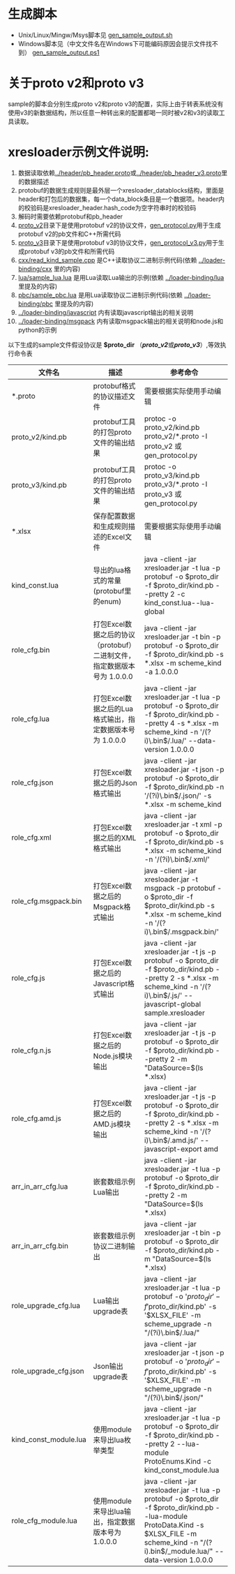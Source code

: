生成脚本
======

+ Unix/Linux/Mingw/Msys脚本见 [gen_sample_output.sh](gen_sample_output.sh)
+ Windows脚本见（中文文件名在Windows下可能编码原因会提示文件找不到） [gen_sample_output.ps1](gen_sample_output.ps1)


关于proto v2和proto v3
======
sample的脚本会分别生成proto v2和proto v3的配置，实际上由于转表系统没有使用v3的新数据结构，所以任意一种转出来的配置都喝一同时被v2和v3的读取工具读取。


xresloader示例文件说明:
======

1. 数据读取依赖[../header/pb_header.proto](../header/pb_header.proto)或[../header/pb_header_v3.proto](../header/pb_header.proto)里的数据描述
2. protobuf的数据生成规则是最外层一个xresloader_datablocks结构，里面是header和打包后的数据集，每一个data_block条目是一个数据项。header内的校验码是xresloader_header.hash_code为空字符串时的校验码
3. 解码时需要依赖protobuf和pb_header
4. [proto_v2](sample/proto_v2)目录下是使用protobuf v2的协议文件，[gen_protocol.py](gen_protocol.py)用于生成protobuf v2的pb文件和C++所需代码
5. [proto_v3](sample/proto_v3)目录下是使用protobuf v3的协议文件，[gen_protocol_v3.py](gen_protocol.py)用于生成protobuf v3的pb文件和所需代码
6. [cxx/read_kind_sample.cpp](cxx/read_kind_sample.cpp) 是C++读取协议二进制示例代码(依赖 [../loader-binding/cxx](../loader-binding/cxx) 里的内容)
7. [lua/sample_lua.lua](lua/sample_lua.lua) 是用Lua读取Lua输出的示例(依赖 [../loader-binding/lua](../loader-binding/lua) 里提及的内容)
8. [pbc/sample_pbc.lua](pbc/sample_pbc.lua) 是用Lua读取协议二进制示例代码(依赖 [../loader-binding/pbc](../loader-binding/pbc) 里提及的内容)
9. [../loader-binding/javascript](../loader-binding/javascript) 内有读取javascript输出的相关说明
10. [../loader-binding/msgpack](../loader-binding/msgpack) 内有读取msgpack输出的相关说明和node.js和python的示例


以下生成的sample文件假设协议是 **$proto_dir** （***proto_v2***或***proto_v3***）,等效执行命令表

文件名               |  描述                                        |  参考命令 
--------------------|----------------------------------------------|----------
*.proto             |  protobuf格式的协议描述文件                     | 需要根据实际使用手动编辑
proto_v2/kind.pb    |  protobuf工具的打包proto文件的输出结果           | protoc -o proto_v2/kind.pb proto_v2/*.proto -I proto_v2 或 gen_protocol.py
proto_v3/kind.pb    |  protobuf工具的打包proto文件的输出结果           | protoc -o proto_v3/kind.pb proto_v3/*.proto -I proto_v3 或 gen_protocol.py
*.xlsx              |  保存配置数据和生成规则描述的Excel文件            | 需要根据实际使用手动编辑
kind_const.lua      |  导出的lua格式的常量(protobuf里的enum)          | java -client -jar xresloader.jar -t lua -p protobuf -o $proto_dir -f $proto_dir/kind.pb --pretty 2 -c kind_const.lua--lua-global
role_cfg.bin        |  打包Excel数据之后的协议（protobuf）二进制文件，指定数据版本号为 1.0.0.0 | java -client -jar xresloader.jar -t bin -p protobuf -o $proto_dir -f $proto_dir/kind.pb -s *.xlsx -m scheme_kind -a 1.0.0.0
role_cfg.lua        |  打包Excel数据之后的Lua格式输出，指定数据版本号为 1.0.0.0 | java -client -jar xresloader.jar -t lua -p protobuf -o $proto_dir -f $proto_dir/kind.pb --pretty 4 -s *.xlsx -m scheme_kind -n '/(?i)\.bin$/\.lua/' --data-version 1.0.0.0
role_cfg.json       |  打包Excel数据之后的Json格式输出                | java -client -jar xresloader.jar -t json -p protobuf -o $proto_dir -f $proto_dir/kind.pb -n '/(?i)\.bin$/\.json/' -s *.xlsx -m scheme_kind
role_cfg.xml        |  打包Excel数据之后的XML格式输出                 | java -client -jar xresloader.jar -t xml -p protobuf -o $proto_dir -f $proto_dir/kind.pb -s *.xlsx -m scheme_kind -n '/(?i)\.bin$/\.xml/'
role_cfg.msgpack.bin|  打包Excel数据之后的Msgpack格式输出             | java -client -jar xresloader.jar -t msgpack -p protobuf -o $proto_dir -f $proto_dir/kind.pb -s *.xlsx -m scheme_kind -n '/(?i)\.bin$/\.msgpack.bin/'
role_cfg.js         |  打包Excel数据之后的Javascript格式输出          | java -client -jar xresloader.jar -t js -p protobuf -o $proto_dir -f $proto_dir/kind.pb --pretty 2 -s *.xlsx -m scheme_kind -n '/(?i)\.bin$/\.js/' --javascript-global sample.xresloader 
role_cfg.n.js       |  打包Excel数据之后的Node.js模块输出             | java -client -jar xresloader.jar -t js -p protobuf -o $proto_dir -f $proto_dir/kind.pb --pretty 2 -m "DataSource=$(ls *.xlsx)|kind|3,1" -m "MacroSource=$(ls *.xlsx)|macro|2,1" -m "ProtoName=role_cfg" -m "OutputFile=role_cfg.bin" -m "KeyRow=2" -m "KeyCase=lower" -m "KeyWordSplit=_" -m 'KeyWordRegex=[A-Z_\$ \t]|[_\$ \t]|[a-zA-Z_\$]' -n '/(?i)\.bin$/\.n\.js/' --javascript-export nodejs
role_cfg.amd.js     |  打包Excel数据之后的AMD.js模块输出              | java -client -jar xresloader.jar -t js -p protobuf -o $proto_dir -f $proto_dir/kind.pb --pretty 2 -s *.xlsx -m scheme_kind -n '/(?i)\.bin$/\.amd\.js/' --javascript-export amd
arr_in_arr_cfg.lua  |  嵌套数组示例Lua输出                           | java -client -jar xresloader.jar -t lua -p protobuf -o $proto_dir -f $proto_dir/kind.pb --pretty 2 -m "DataSource=$(ls *.xlsx)|arr_in_arr|3,1" -m "MacroSource=$(ls *.xlsx)|macro|2,1" -m ProtoName=arr_in_arr_cfg -m OutputFile=arr_in_arr_cfg.lua -m KeyRow=2 -o proto_v3
arr_in_arr_cfg.bin  |  嵌套数组示例协议二进制输出                     | java -client -jar xresloader.jar -t bin -p protobuf -o $proto_dir -f $proto_dir/kind.pb -m "DataSource=$(ls *.xlsx)|arr_in_arr|3,1" -m "MacroSource=$(ls *.xlsx)|macro|2,1" -m ProtoName=arr_in_arr_cfg -m OutputFile=arr_in_arr_cfg.bin -m KeyRow=2 -o proto_v3
role_upgrade_cfg.lua |  Lua输出upgrade表                           | java -client -jar xresloader.jar -t lua -p protobuf -o '$proto_dir'     -f '$proto_dir/kind.pb' -s '$XLSX_FILE' -m scheme_upgrade -n "/(?i)\.bin$/\.lua/"
role_upgrade_cfg.json | Json输出upgrade表                          | java -client -jar xresloader.jar -t json -p protobuf -o '$proto_dir'    -f '$proto_dir/kind.pb' -s '$XLSX_FILE' -m scheme_upgrade -n "/(?i)\.bin$/\.json/"
kind_const_module.lua |  使用module来导出lua枚举类型                 | java -client -jar xresloader.jar -t lua -p protobuf -o $proto_dir -f $proto_dir/kind.pb --pretty 2 --lua-module ProtoEnums.Kind -c kind_const_module.lua 
role_cfg_module.lua |  使用module来导出lua输出，指定数据版本号为 1.0.0.0 | java -client -jar xresloader.jar -t lua -p protobuf -o $proto_dir -f $proto_dir/kind.pb --lua-module ProtoData.Kind -s $XLSX_FILE -m scheme_kind -n "/(?i)\.bin\$/_module\.lua/" --data-version 1.0.0.0 